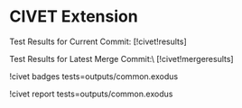 # CIVET Extension

Test Results for Current Commit: [!civet!results]

Test Results for Latest Merge Commit:\\ [!civet!mergeresults]

!civet badges tests=outputs/common.exodus

!civet report tests=outputs/common.exodus
